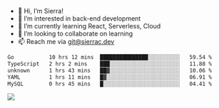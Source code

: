 - 👋 Hi, I’m Sierra!
- 👀 I’m interested in back-end development
- 🌱 I’m currently learning React, Serverless, Cloud
- 💞️ I’m looking to collaborate on learning
- 📫 Reach me via git@sierrac.dev

<!--START_SECTION:waka-->

```txt
Go           10 hrs 12 mins  ███████████████░░░░░░░░░░   59.54 %
TypeScript   2 hrs 2 mins    ███░░░░░░░░░░░░░░░░░░░░░░   11.88 %
unknown      1 hrs 43 mins   ██▓░░░░░░░░░░░░░░░░░░░░░░   10.06 %
YAML         1 hrs 11 mins   █▓░░░░░░░░░░░░░░░░░░░░░░░   06.91 %
MySQL        0 hrs 45 mins   █░░░░░░░░░░░░░░░░░░░░░░░░   04.41 %
```

<!--END_SECTION:waka-->


![](https://hit.yhype.me/github/profile?user_id=7351311)
